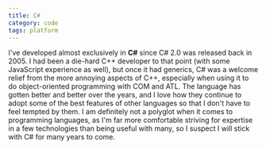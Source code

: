 ```yaml
---
title: C#
category: code
tags: platform
---
```


I've developed almost exclusively in **C#** since C# 2.0 was released back in 2005. I had been a die-hard C++ developer to that point (with some JavaScript experience as well), but once it had generics, C# was a welcome relief from the more annoying aspects of C++, especially when using it to do object-oriented programming with COM and ATL. The language has gotten better and better over the years, and I love how they continue to adopt some of the best features of other languages so that I don't have to feel tempted by them. I am definitely not a polyglot when it comes to programming languages, as I'm far more comfortable striving for expertise in a few technologies than being useful with many, so I suspect I will stick with C# for many years to come.
